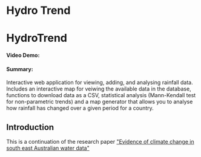 # Hydro Trend

# HydroTrend
#### Video Demo:  <URL HERE>
#### Summary: 
Interactive web application for viewing, adding, and analysing rainfall data. Includes an interactive map for veiwing the available data in the database, functions to download data as a CSV, statistical analysis (Mann-Kendall test for non-parametric trends) and a map generator that allows you to analyse how rainfall has changed over a given period for a country. 

## Introduction
This is a continuation of the research paper ["Evidence of climate change in south east Australian water data"](https://drive.google.com/file/d/1egNLWQuNnzxzXjiOheR68cT9zheViHn4/view)